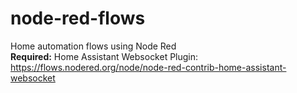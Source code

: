 # node-red-flows
Home automation flows using Node Red<br>
<b>Required:</b> Home Assistant Websocket Plugin: https://flows.nodered.org/node/node-red-contrib-home-assistant-websocket
